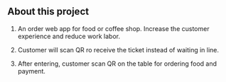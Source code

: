 ## About this project

1. An order web app for food or coffee shop. Increase the customer experience and reduce work labor.

2. Customer will scan QR ro receive the ticket instead of waiting in line.

3. After entering, customer scan QR on the table for ordering food and payment.